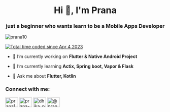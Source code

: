 <h1 align="center">Hi 👋, I'm Prana</h1>
<h3 align="center">just a beginner who wants learn to be a Mobile Apps Developer</h3>

<p align="left"> <img src="https://komarev.com/ghpvc/?username=prana10&label=Profile%20views&color=0e75b6&style=flat" alt="prana10" /> </p>
<a href="https://wakatime.com/@83d5eaad-766f-4e00-ab8a-bb1a1a356dcb"><img src="https://wakatime.com/badge/user/83d5eaad-766f-4e00-ab8a-bb1a1a356dcb.svg" alt="Total time coded since Apr 4 2023" /></a>

- 🔭 I’m currently working on **Flutter & Native Android Project**

- 🌱 I’m currently learning **Actix, Spring boot, Vapor & Flask**

- 💬 Ask me about **Flutter, Kotlin**

<h3 align="left">Connect with me:</h3>
<p align="left">
<a href="https://dev.to/prana10" target="blank"><img align="center" src="https://raw.githubusercontent.com/rahuldkjain/github-profile-readme-generator/master/src/images/icons/Social/devto.svg" alt="prana10" height="30" width="40" /></a>
<a href="https://linkedin.com/in/prana-dhika" target="blank"><img align="center" src="https://raw.githubusercontent.com/rahuldkjain/github-profile-readme-generator/master/src/images/icons/Social/linked-in-alt.svg" alt="prana-dhika" height="30" width="40" /></a>
<a href="https://instagram.com/dhika_prana" target="blank"><img align="center" src="https://raw.githubusercontent.com/rahuldkjain/github-profile-readme-generator/master/src/images/icons/Social/instagram.svg" alt="dhika_prana" height="30" width="40" /></a>
<a href="https://medium.com/@pranadhika22" target="blank"><img align="center" src="https://raw.githubusercontent.com/rahuldkjain/github-profile-readme-generator/master/src/images/icons/Social/medium.svg" alt="@pranadhika22" height="30" width="40" /></a>
</p>



